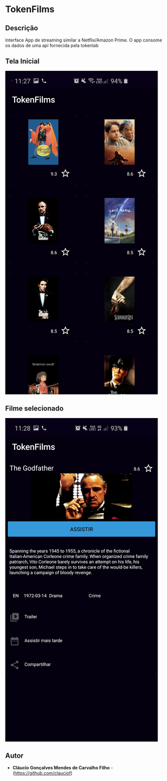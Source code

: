 # TokenFilms

## Descrição 
Interface App de streaming similar a Netflix/Amazon Prime.
O app consome os dados de uma api fornecida pela tokenlab


## Tela Inicial

![alt Text](https://github.com/clauciof/imagens/blob/master/Screenshot_20200508-112736_TokenFilms.jpg)

## Filme selecionado

![alt Text](https://github.com/clauciof/imagens/blob/master/Screenshot_20200508-112846_TokenFilms.jpg)





## Autor

* **Cláucio Gonçalves Mendes de Carvalho Filho** - (https://github.com/clauciof)


